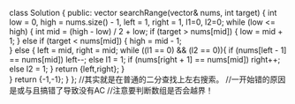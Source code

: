 class Solution {
public:
    vector<int> searchRange(vector<int>& nums, int target) {
        int low = 0, high = nums.size() - 1, left = 1, right = 1, l1=0, l2=0;
        while (low <= high) {
            int mid = (high - low) / 2 + low;
            if (target > nums[mid]) {
                low = mid + 1;
            } else if (target < nums[mid]) {
                high = mid - 1;    
            } else {
                left = mid, right = mid;
                while ((l1 == 0) && (l2 == 0)){
                if (nums[left - 1] == nums[mid]) left--;
                else l1 = 1;
                if (nums[right + 1] == nums[mid]) right++;
                else l2 = 1;
                }
                return {left,right};
            }    
        }
        return {-1,-1};
    }
};
//其实就是在普通的二分查找上左右搜索。
//一开始错的原因是或与且搞错了导致没有AC
//注意要判断数组是否会越界！